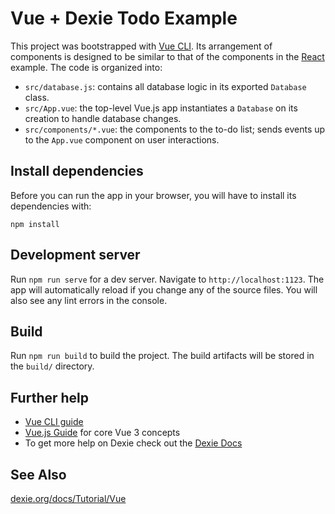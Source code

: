 # Vue + Dexie Todo Example

This project was bootstrapped with [Vue CLI](https://cli.vuejs.org/). Its arrangement of components is designed to be similar to that of the components in the [React](../react) example. The code is organized into:

* `src/database.js`: contains all database logic in its exported `Database` class.
* `src/App.vue`: the top-level Vue.js app instantiates a `Database` on its creation to handle database changes.
* `src/components/*.vue`: the components to the to-do list; sends events up to the `App.vue` component on user interactions.

## Install dependencies

Before you can run the app in your browser, you will have to install its dependencies with:

```
npm install
```

## Development server

Run `npm run serve` for a dev server. Navigate to `http://localhost:1123`. The app will automatically reload if you change any of the source files. You will also see any lint errors in the console.

## Build

Run `npm run build` to build the project. The build artifacts will be stored in the `build/` directory.

## Further help

* [Vue CLI guide](https://cli.vuejs.org)
* [Vue.js Guide](https://v3.vuejs.org/guide/introduction.html) for core Vue 3 concepts
* To get more help on Dexie check out the [Dexie Docs](https://dexie.org/docs/)


## See Also

[dexie.org/docs/Tutorial/Vue](https://dexie.org/docs/Tutorial/Vue)

